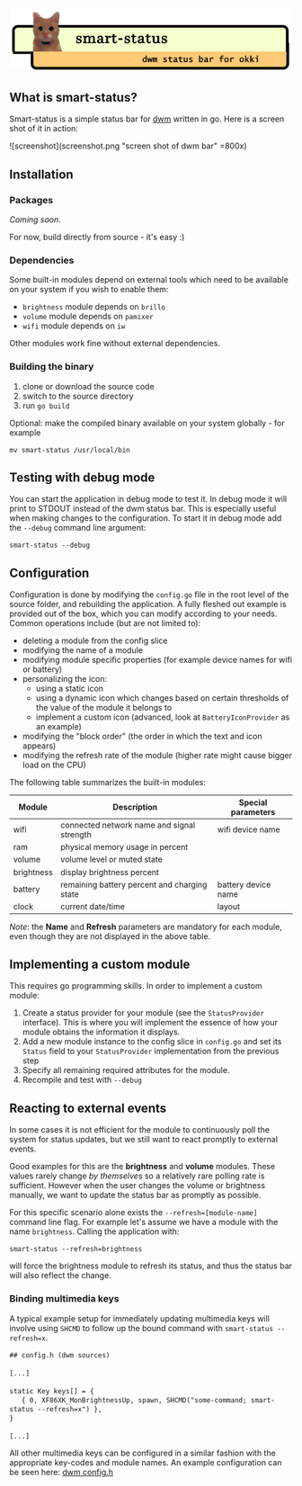 # ![logo](smart-status-logo.png "smart-status for dwm")

## What is smart-status?
Smart-status is a simple status bar for [dwm](http://dwm.suckless.org/) written in go.
Here is a screen shot of it in action:

![screenshot](screenshot.png "screen shot of dwm bar" =800x) 

## Installation

### Packages

*Coming soon*. 

For now, build directly from source - it's easy :)

### Dependencies

Some built-in modules depend on external tools which need to be available on your system if you wish to enable them:

*  `brightness` module depends on `brillo`
*  `volume` module depends on `pamixer`
*  `wifi` module depends on `iw`

Other modules work fine without external dependencies.

### Building the binary

1.  clone or download the source code
1.  switch to the source directory
1.  run `go build`

Optional: make the compiled binary available on your system globally - for example 

```
mv smart-status /usr/local/bin
```

## Testing with debug mode
You can start the application in debug mode to test it. In debug mode it will print to STDOUT instead of the dwm status bar. This is especially useful when making changes to the configuration.
To start it in debug mode add the `--debug` command line argument:

```
smart-status --debug
```    

## Configuration

Configuration is done by modifying the `config.go` file in the root level of the source folder, and rebuilding the application.
A fully fleshed out example is provided out of the box, which you can modify according to your needs. Common operations include (but are not limited to):

*  deleting a module from the config slice
*  modifying the name of a module
*  modifying module specific properties (for example device names for wifi or battery)  
*  personalizing the icon:
    *  using a static icon
    *  using a dynamic icon which changes based on certain thresholds of the value of the module it belongs to
    *  implement a custom icon (advanced, look at `BatteryIconProvider` as an example)
*  modifying the "block order" (the order in which the text and icon appears)
*  modifying the refresh rate of the module (higher rate might cause bigger load on the CPU)
  
  
The following table summarizes the built-in modules:

| Module           | Description                                               | Special parameters  |
| ---------------- | --------------------------------------------------------- | ------------------- |
| wifi             | connected network name and signal strength                | wifi device name    |
| ram              | physical memory usage in percent                          |                     |
| volume           | volume level or muted state                               |                     |
| brightness       | display brightness percent                                |                     |
| battery          | remaining battery percent and charging state              | battery device name |
| clock            | current date/time                                         | layout              | 
     
_Note_: the **Name** and **Refresh** parameters are mandatory for each module, even though they are not displayed in the above table.
 
## Implementing a custom module

This requires go programming skills. In order to implement a custom module:

1.  Create a status provider for your module (see the `StatusProvider` interface). This is where you will implement the essence of how your module obtains the information it displays.
1.  Add a new module instance to the config slice in `config.go` and set its `Status` field to your `StatusProvider` implementation from the previous step
1.  Specify all remaining required attributes for the module.
1.  Recompile and test with `--debug`
 
## Reacting to external events

In some cases it is not efficient for the module to continuously poll the system for status updates, but we still want to react promptly to external events.

Good examples for this are the **brightness** and **volume** modules. These values rarely change *by themselves* so a relatively rare polling rate is sufficient. However when the user changes the volume or brightness manually, we want to update the status bar as promptly as possible.

For this specific scenario alone exists the `--refresh=[module-name]` command line flag. For example let's assume we have a module with the name `brightness`. Calling the application with:

```
smart-status --refresh=brightness
```

will force the brightness module to refresh its status, and thus the status bar will also reflect the change.

### Binding multimedia keys

A typical example setup for immediately updating multimedia keys will involve using `SHCMD` to follow up the bound command with `smart-status --refresh=x`.


```
## config.h (dwm sources)

[...]

static Key keys[] = {
   { 0, XF86XK_MonBrightnessUp, spawn, SHCMD("some-command; smart-status --refresh=x") },
}

[...]
```

All other multimedia keys can be configured in a similar fashion with the appropriate key-codes and module names.
An example configuration can be seen here: [dwm config.h](https://bitbucket.org/dargzero/dotfiles/src/master/dwm/config.h)